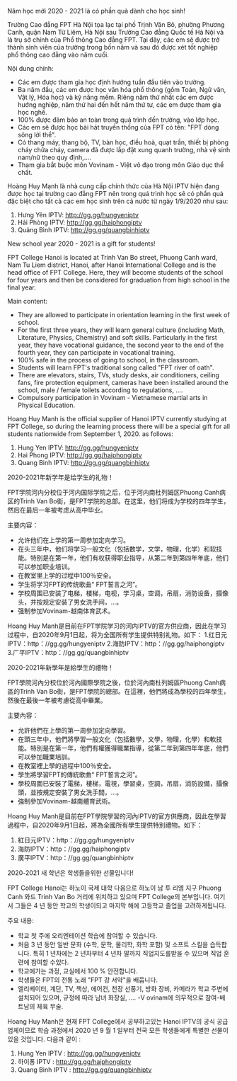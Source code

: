 Năm học mới 2020 - 2021 là có phần quà dành cho học sinh!

Trường Cao đẳng FPT Hà Nội tọa lạc tại phố Trịnh Văn Bô, phường Phương Canh, quận Nam Từ Liêm, Hà Nội sau Trường Cao đẳng Quốc tế Hà Nội và là trụ sở chính của Phổ thông Cao đẳng FPT. Tại đây, các em sẽ được trở thành sinh viên của trường trong bốn năm và sau đó được xét tốt nghiệp phổ thông cao đẳng vào năm cuối.

Nội dung chính:
- Các em được tham gia học định hướng tuần đầu tiên vào trường.
- Ba năm đầu, các em được học văn hóa phổ thông (gồm Toán, Ngữ văn, Vật lý, Hóa học) và kỹ năng mềm. Riêng năm thứ nhất các em được hướng nghiệp,  năm thứ hai đến hết năm thứ tư, các em được tham gia học nghề.
- 100% được đảm bảo an toàn trong quá trình đến trường, vào lớp học.
- Các em sẽ được học bài hát truyền thống của FPT có tên: "FPT dòng sông lời thề".
- Có thang máy, thang bộ, TV, bàn học, điều hoà, quạt trần, thiết bị phòng cháy chữa cháy, camera đã được lắp đặt xung quanh trường, nhà vệ sinh nam/nữ theo quy định,....
- Tham gia bắt buộc môn Vovinam - Việt võ đạo trong môn Giáo dục thể chất.

Hoàng Huy Mạnh là nhà cung cấp chính thức của Hà Nội IPTV hiện đang được học tại trường cao đẳng FPT nên trong quá trình học sẽ có phần quà đặc biệt cho tất cả các em học sinh trên cả nước từ ngày 1/9/2020 như sau:
1. Hưng Yên IPTV: http://gg.gg/hungyeniptv
2. Hải Phòng IPTV: http://gg.gg/haiphongiptv
3. Quảng Bình IPTV: http://gg.gg/quangbinhiptv

New school year 2020 - 2021 is a gift for students!

FPT College Hanoi is located at Trinh Van Bo street, Phuong Canh ward, Nam Tu Liem district, Hanoi, after Hanoi International College and is the head office of FPT College. Here, they will become students of the school for four years and then be considered for graduation from high school in the final year.

Main content:
- They are allowed to participate in orientation learning in the first week of school.
- For the first three years, they will learn general culture (including Math, Literature, Physics, Chemistry) and soft skills. Particularly in the first year, they have vocational guidance, the second year to the end of the fourth year, they can participate in vocational training.
- 100% safe in the process of going to school, in the classroom.
- Students will learn FPT's traditional song called "FPT river of oath".
- There are elevators, stairs, TVs, study desks, air conditioners, ceiling fans, fire protection equipment, cameras have been installed around the school, male / female toilets according to regulations, ....
- Compulsory participation in Vovinam - Vietnamese martial arts in Physical Education.

Hoang Huy Manh is the official supplier of Hanoi IPTV currently studying at FPT College, so during the learning process there will be a special gift for all students nationwide from September 1, 2020. as follows:
1. Hung Yen IPTV: http://gg.gg/hungyeniptv
2. Hai Phong IPTV: http://gg.gg/haiphongiptv
3. Quang Binh IPTV: http://gg.gg/quangbinhiptv

2020-2021年新学年是给学生的礼物！

FPT学院河内分校位于河内国际学院之后，位于河内南杜列姆区Phuong Canh病区的Trinh Van Bo街，是FPT学院的总部。在这里，他们将成为学校的四年学生，然后在最后一年被考虑从高中毕业。

主要内容：
- 允许他们在上学的第一周参加定向学习。
- 在头三年中，他们将学习一般文化（包括数学，文学，物理，化学）和软技能。特别是在第一年，他们有权获得职业指导，从第二年到第四年年底，他们可以参加职业培训。
- 在教室里上学的过程中100％安全。
- 学生将学习FPT的传统歌曲“ FPT誓言之河”。
- 学校周围已安装了电梯，楼梯，电视，学习桌，空调，吊扇，消防设备，摄像头，并按规定安装了男女洗手间，...。
- 强制参加Vovinam-越南体育武术。

Hoang Huy Manh是目前在FPT学院学习的河内IPTV的官方供应商，因此在学习过程中，自2020年9月1日起，将为全国所有学生提供特别礼物。如下：
1.红日元IPTV：http：//gg.gg/hungyeniptv
2.海防IPTV：http：//gg.gg/haiphongiptv
3.广平IPTV：http：//gg.gg/quangbinhiptv

2020-2021年新學年是給學生的禮物！

FPT學院河內分校位於河內國際學院之後，位於河內南杜列姆區Phuong Canh病區的Trinh Van Bo街，是FPT學院的總部。在這裡，他們將成為學校的四年學生，然後在最後一年被考慮從高中畢業。

主要內容：
- 允許他們在上學的第一周參加定向學習。
- 在頭三年中，他們將學習一般文化（包括數學，文學，物理，化學）和軟技能。特別是在第一年，他們有權獲得職業指導，從第二年到第四年年底，他們可以參加職業培訓。
- 在教室裡上學的過程中100％安全。
- 學生將學習FPT的傳統歌曲“ FPT誓言之河”。
- 學校周圍已安裝了電梯，樓梯，電視，學習桌，空調，吊扇，消防設備，攝像頭，並按規定安裝了男女洗手間，...。
- 強制參加Vovinam-越南體育武術。

Hoang Huy Manh是目前在FPT學院學習的河內IPTV的官方供應商，因此在學習過程中，自2020年9月1日起，將為全國所有學生提供特別禮物。如下：
1. 紅日元IPTV：http：//gg.gg/hungyeniptv
2. 海防IPTV：http：//gg.gg/haiphongiptv
3. 廣平IPTV：http：//gg.gg/quangbinhiptv

2020-2021 새 학년은 학생들을위한 선물입니다!

FPT College Hanoi는 하노이 국제 대학 다음으로 하노이 남 투 리엠 지구 Phuong Canh 와드 Trinh Van Bo 거리에 위치하고 있으며 FPT College의 본부입니다. 여기서 그들은 4 년 동안 학교의 학생이되고 마지막 해에 고등학교 졸업을 고려하게됩니다.

주요 내용:
- 학교 첫 주에 오리엔테이션 학습에 참여할 수 있습니다.
- 처음 3 년 동안 일반 문화 (수학, 문학, 물리학, 화학 포함) 및 소프트 스킬을 습득합니다. 특히 1 년차에는 2 년차부터 4 년차 말까지 직업지도를받을 수 있으며 직업 훈련에 참여할 수있다.
- 학교에가는 과정, 교실에서 100 % 안전합니다.
- 학생들은 FPT의 전통 노래 "FPT 강 서약"을 배웁니다.
- 엘리베이터, 계단, TV, 책상, 에어컨, 천장 선풍기, 방화 장비, 카메라가 학교 주변에 설치되어 있으며, 규정에 따라 남녀 화장실, ....
-V ovinam에 의무적으로 참여-베트남의 체육 무술.

Hoang Huy Manh은 현재 FPT College에서 공부하고있는 Hanoi IPTV의 공식 공급 업체이므로 학습 과정에서 2020 년 9 월 1 일부터 전국 모든 학생들에게 특별한 선물이있을 것입니다. 다음과 같이 :
1. Hung Yen IPTV : http://gg.gg/hungyeniptv
2. 하이퐁 IPTV : http://gg.gg/haiphongiptv
3. Quang Binh IPTV : http://gg.gg/quangbinhiptv
